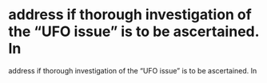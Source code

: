# address if thorough investigation of the “UFO issue” is to be ascertained. In

address if thorough investigation of the “UFO issue” is to be ascertained. In